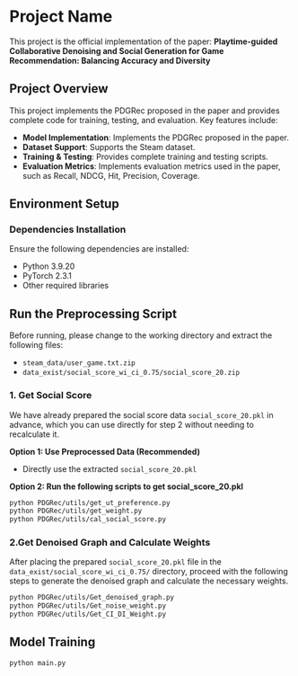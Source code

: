 # Project Name

This project is the official implementation of the paper: **Playtime-guided Collaborative Denoising and Social Generation for Game Recommendation: Balancing Accuracy and Diversity**

## Project Overview

This project implements the PDGRec proposed in the paper and provides complete code for training, testing, and evaluation. Key features include:
- **Model Implementation**: Implements the PDGRec proposed in the paper.
- **Dataset Support**: Supports the Steam dataset.
- **Training & Testing**: Provides complete training and testing scripts.
- **Evaluation Metrics**: Implements evaluation metrics used in the paper, such as Recall, NDCG, Hit, Precision, Coverage.

## Environment Setup

### Dependencies Installation
Ensure the following dependencies are installed:
- Python 3.9.20
- PyTorch 2.3.1
- Other required libraries

## Run the Preprocessing Script  

Before running, please change to the working directory and extract the following files:  

- `steam_data/user_game.txt.zip`  
- `data_exist/social_score_wi_ci_0.75/social_score_20.zip`  

### 1. Get Social Score  
We have already prepared the social score data `social_score_20.pkl` in advance, which you can use directly for step 2 without needing to recalculate it.

**Option 1: Use Preprocessed Data (Recommended)**  
- Directly use the extracted `social_score_20.pkl`  

**Option 2: Run the following scripts to get social_score_20.pkl**  
```bash
python PDGRec/utils/get_ut_preference.py  
python PDGRec/utils/get_weight.py  
python PDGRec/utils/cal_social_score.py
```

### 2.Get Denoised Graph and Calculate Weights
After placing the prepared `social_score_20.pkl` file in the `data_exist/social_score_wi_ci_0.75/` directory, proceed with the following steps to generate the denoised graph and calculate the necessary weights.
```bash
python PDGRec/utils/Get_denoised_graph.py  
python PDGRec/utils/Get_noise_weight.py  
python PDGRec/utils/Get_CI_DI_Weight.py  
```
## Model Training
```bash
python main.py 
```
